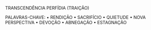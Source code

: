 TRANSCENDÊNCIA
PERFÍDIA (TRAIÇÃO)

PALAVRAS-CHAVE:
• RENDIÇÃO
• SACRIFÍCIO
• QUIETUDE
• NOVA PERSPECTIVA
• DEVOÇÃO
• ABNEGAÇÃO
• ESTAGNAÇÃO